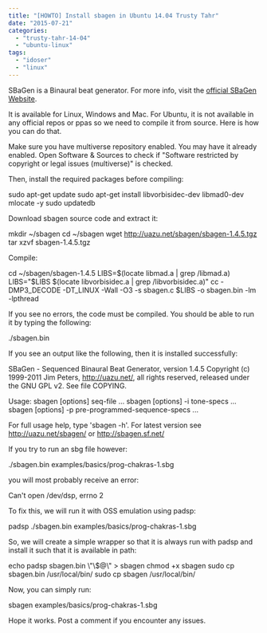 ```yaml
---
title: "[HOWTO] Install sbagen in Ubuntu 14.04 Trusty Tahr"
date: "2015-07-21"
categories: 
  - "trusty-tahr-14-04"
  - "ubuntu-linux"
tags: 
  - "idoser"
  - "linux"
---
```


SBaGen is a Binaural beat generator. For more info, visit the [official SBaGen Website](http://uazu.net/sbagen).

It is available for Linux, Windows and Mac. For Ubuntu, it is not available in any official repos or ppas so we need to compile it from source. Here is how you can do that.

Make sure you have multiverse repository enabled. You may have it already enabled. Open Software & Sources to check if "Software restricted by copyright or legal issues (multiverse)" is checked.

Then, install the required packages before compiling:

sudo apt-get update
sudo apt-get install libvorbisidec-dev libmad0-dev mlocate -y
sudo updatedb

Download sbagen source code and extract it:

mkdir ~/sbagen
cd ~/sbagen
wget http://uazu.net/sbagen/sbagen-1.4.5.tgz
tar xzvf sbagen-1.4.5.tgz

Compile:

cd ~/sbagen/sbagen-1.4.5
LIBS=$(locate libmad.a | grep /libmad.a)
LIBS="$LIBS $(locate libvorbisidec.a | grep /libvorbisidec.a)"
cc -DMP3\_DECODE -DT\_LINUX -Wall -O3 -s sbagen.c $LIBS -o sbagen.bin -lm -lpthread

If you see no errors, the code must be compiled. You should be able to run it by typing the following:

./sbagen.bin

If you see an output like the following, then it is installed successfully:

SBaGen - Sequenced Binaural Beat Generator, version 1.4.5
Copyright (c) 1999-2011 Jim Peters, http://uazu.net/, all rights 
  reserved, released under the GNU GPL v2. See file COPYING.

Usage: sbagen \[options\] seq-file ...
       sbagen \[options\] -i tone-specs ...
       sbagen \[options\] -p pre-programmed-sequence-specs ...

For full usage help, type 'sbagen -h'.  For latest version see
http://uazu.net/sbagen/ or http://sbagen.sf.net/

If you try to run an sbg file however:

./sbagen.bin examples/basics/prog-chakras-1.sbg

you will most probably receive an error:

Can't open /dev/dsp, errno 2

To fix this, we will run it with OSS emulation using padsp:

padsp ./sbagen.bin examples/basics/prog-chakras-1.sbg

So, we will create a simple wrapper so that it is always run with padsp and install it such that it is available in path:

echo padsp sbagen.bin \\"\\$@\\" > sbagen
chmod +x sbagen
sudo cp sbagen.bin /usr/local/bin/
sudo cp sbagen /usr/local/bin/

Now, you can simply run:

sbagen examples/basics/prog-chakras-1.sbg

Hope it works. Post a comment if you encounter any issues.
